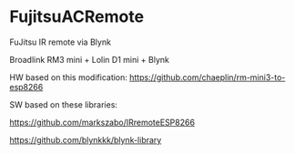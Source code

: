 # FujitsuACRemote
FuJitsu IR remote via Blynk

Broadlink RM3 mini + Lolin D1 mini + Blynk

HW based on this modification:
https://github.com/chaeplin/rm-mini3-to-esp8266

SW based on these libraries:

https://github.com/markszabo/IRremoteESP8266

https://github.com/blynkkk/blynk-library
